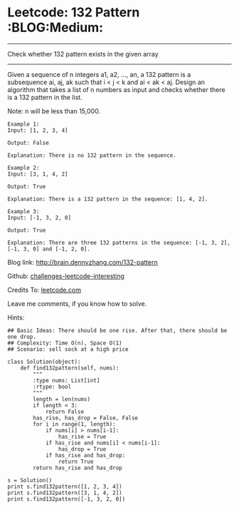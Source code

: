 # Leetcode: 132 Pattern     :BLOG:Medium:


---

Check whether 132 pattern exists in the given array  

---

Given a sequence of n integers a1, a2, &#x2026;, an, a 132 pattern is a subsequence ai, aj, ak such that i < j < k and ai < ak < aj. Design an algorithm that takes a list of n numbers as input and checks whether there is a 132 pattern in the list.  

Note: n will be less than 15,000.  

    Example 1:
    Input: [1, 2, 3, 4]
    
    Output: False
    
    Explanation: There is no 132 pattern in the sequence.

    Example 2:
    Input: [3, 1, 4, 2]
    
    Output: True
    
    Explanation: There is a 132 pattern in the sequence: [1, 4, 2].

    Example 3:
    Input: [-1, 3, 2, 0]
    
    Output: True
    
    Explanation: There are three 132 patterns in the sequence: [-1, 3, 2], [-1, 3, 0] and [-1, 2, 0].

Blog link: <http://brain.dennyzhang.com/132-pattern>  

Github: [challenges-leetcode-interesting](https://github.com/DennyZhang/challenges-leetcode-interesting/tree/master/132-pattern)  

Credits To: [leetcode.com](https://leetcode.com/problems/132-pattern/description)  

Leave me comments, if you know how to solve.  

Hints:  

    ## Basic Ideas: There should be one rise. After that, there should be one drop.
    ## Complexity: Time O(n), Space O(1)
    ## Scenario: sell sock at a high price

    class Solution(object):
        def find132pattern(self, nums):
            """
            :type nums: List[int]
            :rtype: bool
            """
            length = len(nums)
            if length < 3:
                return False
            has_rise, has_drop = False, False
            for i in range(1, length):
                if nums[i] > nums[i-1]:
                    has_rise = True
                if has_rise and nums[i] < nums[i-1]:
                    has_drop = True
                if has_rise and has_drop:
                    return True
            return has_rise and has_drop
    
    s = Solution()
    print s.find132pattern([1, 2, 3, 4])
    print s.find132pattern([3, 1, 4, 2])
    print s.find132pattern([-1, 3, 2, 0])
